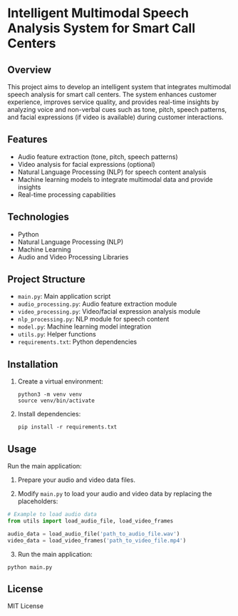 # Intelligent Multimodal Speech Analysis System for Smart Call Centers

## Overview
This project aims to develop an intelligent system that integrates multimodal speech analysis for smart call centers. The system enhances customer experience, improves service quality, and provides real-time insights by analyzing voice and non-verbal cues such as tone, pitch, speech patterns, and facial expressions (if video is available) during customer interactions.

## Features
- Audio feature extraction (tone, pitch, speech patterns)
- Video analysis for facial expressions (optional)
- Natural Language Processing (NLP) for speech content analysis
- Machine learning models to integrate multimodal data and provide insights
- Real-time processing capabilities

## Technologies
- Python
- Natural Language Processing (NLP)
- Machine Learning
- Audio and Video Processing Libraries

## Project Structure
- `main.py`: Main application script
- `audio_processing.py`: Audio feature extraction module
- `video_processing.py`: Video/facial expression analysis module
- `nlp_processing.py`: NLP module for speech content
- `model.py`: Machine learning model integration
- `utils.py`: Helper functions
- `requirements.txt`: Python dependencies

## Installation
1. Create a virtual environment:
   ```
   python3 -m venv venv
   source venv/bin/activate
   ```
2. Install dependencies:
   ```
   pip install -r requirements.txt
   ```

## Usage
Run the main application:

1. Prepare your audio and video data files.

2. Modify `main.py` to load your audio and video data by replacing the placeholders:
```python
# Example to load audio data
from utils import load_audio_file, load_video_frames

audio_data = load_audio_file('path_to_audio_file.wav')
video_data = load_video_frames('path_to_video_file.mp4')
```

3. Run the main application:
```
python main.py
```

## License
MIT License
